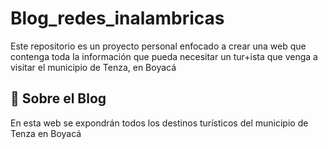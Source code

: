 # Blog_redes_inalambricas

Este repositorio es un proyecto personal enfocado a  crear una web que contenga toda la información que pueda necesitar un tur+ista que venga a visitar el municipio de Tenza, en Boyacá

## 🚀 Sobre el Blog
En esta web se expondrán todos los destinos turísticos del municipio de Tenza en Boyacá